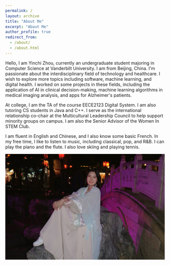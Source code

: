 ```yaml
---
permalink: /
layout: archive
title: "About Me"
excerpt: "About Me"
author_profile: true
redirect_from: 
  - /about/
  - /about.html
---
```


Hello, I am Yinchi Zhou, currently an undergraduate student majoring in Computer Science at Vanderbilt University. I am from Beijing, China. I'm passionate about the interdisciplinary field of technology and healthcare. I wish to explore more topics including software, machine learning, and digital health. I worked on some projects in these fields, including the application of AI in clinical decision-making, machine learning algorithms in medical imaging analysis, and apps for Alzheimer's patients.  

At college, I am the TA of the course EECE2123 Digital System. I am also tutoring CS students in Java and C++. I serve as the international relationship co-chair at the Multicultural Leadership Council to help support minority groups on campus. I am also the Senior Advisor of the Women In STEM Club.  

I am fluent in English and Chinese, and I also know some basic French. In my free time, I like to listen to music, including classical, pop, and R&B. I can play the piano and the flute. I also love skiing and playing tennis.   

![Me at Luo Yang, China](/images/person_photo.png)
